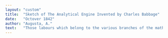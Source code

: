 ```yaml
---
layout: "custom"
title:  "Sketch of The Analytical Engine Invented by Charles Babbage"
date:   "Octover 1842"
author: "Augusta, A."
text:   "Those labours which belong to the various branches of the mathematical sciences, although on first consideration they seem to be the exclusive province of intellect, may, nevertheless, be divided into two distinct sections; one of which may be called the mechanical, because it is subjected to precise and invariable laws, that are capable of being expressed by means of the operations of matter; while the other, demanding the intervention of reasoning, belongs more specially to the domain of the understanding. This admitted, we may propose to execute, by means of machinery, the mechanical branch of these labours, reserving for pure intellect that which depends on the reasoning faculties. Thus the rigid exactness of those laws which regulate numerical calculations must frequently have suggested the employment of material instruments, either for executing the whole of such calculations or for abridging them; and thence have arisen several inventions having this object in view, but which have in general but partially attained it. For instance, the much-admired machine of Pascal is now simply an object of curiosity, which, whilst it displays the powerful intellect of its inventor, is yet of little utility in itself. Its powers extended no further than the execution of the first four operations of arithmetic, and indeed were in reality confined to that of the first two, since multiplication and division were the result of a series of additions and subtractions. The chief drawback hitherto on most of such machines is, that they require the continual intervention of a human agent to regulate their movements, and thence arises a source of errors; so that, if their use has not become general for large numerical calculations, it is because they have not in fact resolved the double problem which the question presents, that of correctness in the results, united with economy of time."
---
```

